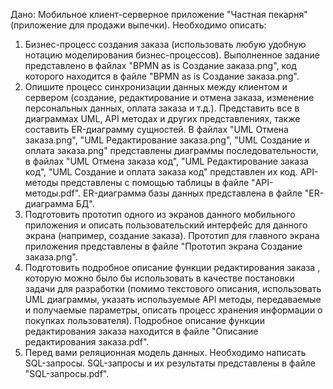 Дано:
Мобильное клиент-серверное приложение "Частная пекарня" (приложение для продажи выпечки).
Необходимо описать:
1. Бизнес-процесс создания заказа (использовать любую удобную нотацию моделирования бизнес-процессов).
Выполненное задание представлено в файлах "BPMN as is Создание заказа.png", код которого находится в файле "BPMN as is Создание заказа.png".
3. Опишите процесс синхронизации данных между клиентом и сервером
(создание, редактирование и отмена заказа, изменение персональных данных, оплата заказа и т.д.). Представить все в диаграммах UML, API методах и других представлениях, также составить ER-диаграмму сущностей.
В файлах "UML Отмена заказа.png", "UML Редактирование заказа.png", "UML Создание и оплата заказа.png" представлены диаграммы последовательности, в файлах "UML Отмена заказа код", "UML Редактирование заказа код", "UML Создание и оплата заказа код" представлен их код.
API-методы представлены с помощью таблицы в файле "API-методы.pdf".
ER-диаграмма базы данных представлена в файле "ER-диаграмма БД".
4. Подготовить прототип одного из экранов данного мобильного приложения и описать пользовательский интерфейс для данного экрана (например, создание заказа).
Прототип для главного экрана приложения представлены в файле "Прототип экрана Создание заказа.png".
5. Подготовить подробное описание функции редактирования заказа , которую можно было бы использовать в качестве постановки задачи для разработки (помимо текстового описания, использовать UML диаграммы, указать используемые API методы, передаваемые и получаемые параметры, описать процесс хранения информации о покупках пользователя).
Подробное описание функции редактирования заказа находится в файле "Описание редактирования заказа.pdf".
6. Перед вами реляционная модель данных. Необходимо написать SQL-запросы.
SQL-запросы и их результаты представлены в файле "SQL-запросы.pdf".


 

